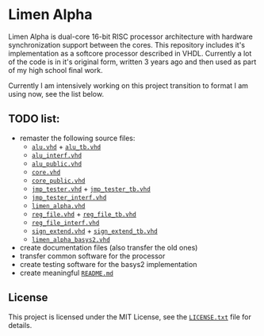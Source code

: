 # Limen Alpha

Limen Alpha is dual-core 16-bit RISC processor architecture with hardware synchronization support between the cores. This repository includes it's implementation as a softcore processor described in VHDL. Currently a lot of the code is in it's original form, written 3 years ago and then used as part of my high school final work.

Currently I am intensively working on this project transition to format I am using now, see the list below.

## TODO list:
* remaster the following source files:
  * [`alu.vhd`](src/alu.vhd) + [`alu_tb.vhd`](src/alu_tb.vhd)
  * [`alu_interf.vhd`](src/alu_interf.vhd)
  * [`alu_public.vhd`](src/alu_public.vhd)
  * [`core.vhd`](src/core.vhd)
  * [`core_public.vhd`](src/core_public.vhd)
  * [`jmp_tester.vhd`](src/jmp_tester.vhd) + [`jmp_tester_tb.vhd`](src/jmp_tester_tb.vhd)
  * [`jmp_tester_interf.vhd`](src/jmp_tester_interf.vhd)
  * [`limen_alpha.vhd`](src/limen_alpha.vhd)
  * [`reg_file.vhd`](src/reg_file.vhd) + [`reg_file_tb.vhd`](src/reg_file_tb.vhd)
  * [`reg_file_interf.vhd`](src/reg_file_interf.vhd)
  * [`sign_extend.vhd`](src/sign_extend.vhd) + [`sign_extend_tb.vhd`](src/sign_extend_tb.vhd)
  * [`limen_alpha_basys2.vhd`](impl/basys2/src/limen_alpha_basys2.vhd)
* create documentation files (also transfer the old ones)
* transfer common software for the processor
* create testing software for the basys2 implementation
* create meaningful [`README.md`](README.md)

## License

This project is licensed under the MIT License, see the [`LICENSE.txt`](LICENSE.txt) file for details.
